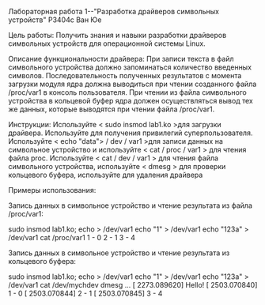 Лабораторная работа 1--"Разработка драйверов символьных устройств"
P3404c Ван Юе

Цель работы: 
Получить знания и навыки разработки драйверов символьных устройств для операционной системы Linux.

Описание функциональности драйвера:
При записи текста в файл символьного устройства должно запоминаться количество введенных символов. Последовательность полученных результатов с момента загрузки модуля ядра должна выводиться при чтении созданного файла /proc/var1 в консоль пользователя.
При чтении из файла символьного устройства в кольцевой буфер ядра должен осуществляться вывод тех же данных, которые выводятся при чтении файла /proc/var1.

Инструкции:
Используйте < sudo insmod lab1.ko >для загрузки драйвера. Используйте <sudo su-> для получения привилегий суперпользователя.
Используйте < echo "data"> / dev / var1 >для записи данных на символьное устройство и используйте < cat / proc / var1 > для чтения файла proc. 
Используйте < cat / dev / var1 > для чтения файла символьного устройства, используйте < dmesg > для проверки кольцевого буфера, используйте <sudo rmmod char> для удаления драйвера


Примеры использования:

Запись данных в символьное устройство и чтение результата из файла /proc/var1:

sudo insmod lab1.ko; 
echo > /dev/var1 
echo "1" > /dev/var1 
echo "123a" > /dev/var1 
cat /proc/var1 
1 - 0
2 - 1
3 - 4

Запись данных в символьное устройство и чтение результата из кольцевого буфера:

sudo insmod lab1.ko; 
echo > /dev/var1 
echo "1" > /dev/var1 
echo "123a" > /dev/var1 
cat /dev/mychdev
dmesg
...
[ 2273.089620] Hello!
[ 2503.070840] 1 - 0
[ 2503.070844] 2 - 1
[ 2503.070845] 3 - 4
